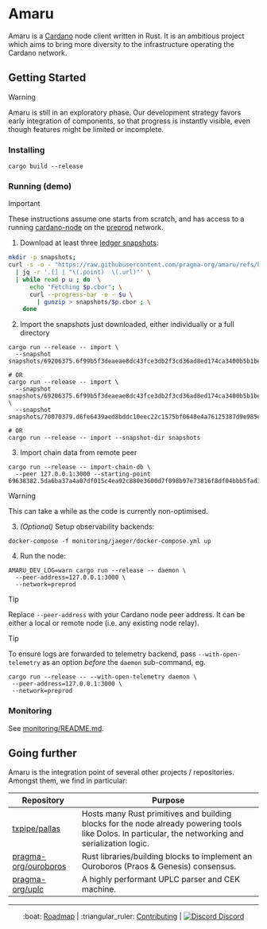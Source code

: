 # Amaru

Amaru is a [Cardano](https://cardano.org) node client written in Rust. It is an ambitious project which aims to bring more diversity to the infrastructure operating the Cardano network.

## Getting Started

> [!WARNING]
>
> Amaru is still in an exploratory phase. Our development strategy favors early
> integration of components, so that progress is instantly visible, even though
> features might be limited or incomplete.

### Installing

```console
cargo build --release
```

### Running (demo)

> [!IMPORTANT]
> These instructions assume one starts from scratch, and has access to a running [cardano-node](https://github.com/IntersectMBO/cardano-node/)
on the [preprod](https://book.world.dev.cardano.org/env-preprod.html) network.

1. Download at least three [ledger snapshots](./data/README.md#cardano-ledger-snapshots):
```bash
mkdir -p snapshots;
curl -s -o - "https://raw.githubusercontent.com/pragma-org/amaru/refs/heads/main/data/snapshots.json" \
  | jq -r '.[] | "\(.point)  \(.url)"' \
  | while read p u ; do  \
      echo "Fetching $p.cbor"; \
      curl --progress-bar -o - $u \
        | gunzip > snapshots/$p.cbor ; \
    done
```

2. Import the snapshots just downloaded, either individually or a full directory

```console
cargo run --release -- import \
  --snapshot snapshots/69206375.6f99b5f3deaeae8dc43fce3db2f3cd36ad8ed174ca3400b5b1bed76fdf248912.cbor

# OR
cargo run --release -- import \
  --snapshot snapshots/69206375.6f99b5f3deaeae8dc43fce3db2f3cd36ad8ed174ca3400b5b1bed76fdf248912.cbor \
  --snapshot snapshots/70070379.d6fe6439aed8bddc10eec22c1575bf0648e4a76125387d9e985e9a3f8342870d.cbor

# OR
cargo run --release -- import --snapshot-dir snapshots
```

3. Import chain data from remote peer

```console
cargo run --release -- import-chain-db \
  --peer 127.0.0.1:3000 --starting-point 69638382.5da6ba37a4a07df015c4ea92c880e3600d7f098b97e73816f8df04bbb5fad3b7
```

> [!WARNING]
> This can take a while as the code is currently non-optimised.

3. _(Optional)_ Setup observability backends:

```console
docker-compose -f monitoring/jaeger/docker-compose.yml up
```

4. Run the node:

```console
AMARU_DEV_LOG=warn cargo run --release -- daemon \
  --peer-address=127.0.0.1:3000 \
  --network=preprod
```

> [!TIP]
> Replace `--peer-address` with your Cardano node peer address. It can be either
> a local or remote node (i.e. any existing node relay).

> [!TIP]
> To ensure logs are forwarded to telemetry backend, pass `--with-open-telemetry` as an option _before_ the `daemon` sub-command, eg.
>
> ```console
> cargo run --release -- --with-open-telemetry daemon \
>  --peer-address=127.0.0.1:3000 \
>  --network=preprod
> ```

### Monitoring

See [monitoring/README.md](./monitoring/README.md).

## Going further

Amaru is the integration point of several other projects / repositories. Amongst them, we find in particular:

| Repository                                                      | Purpose                                                                                                                                               |
| ---                                                             | ---                                                                                                                                                   |
| [txpipe/pallas](https://github.com/txpipe/pallas)               | Hosts many Rust primitives and building blocks for the node already powering tools like Dolos. In particular, the networking and serialization logic. |
| [pragma-org/ouroboros](https://github.com/pragma-org/ouroboros) | Rust libraries/building blocks to implement an Ouroboros (Praos & Genesis) consensus.                                                                 |
| [pragma-org/uplc](https://github.com/pragma-org/uplc)           | A highly performant UPLC parser and CEK machine.                                                                                                      |

<hr/>

<p align="center">
  :boat: <a href="https://github.com/orgs/pragma-org/projects/1/views/1">Roadmap</a>
  |
  :triangular_ruler: <a href="CONTRIBUTING.md">Contributing</a>
  |
  <a href="https://discord.gg/3nZYCHW9Ns"><img src=".github/discord.svg" alt="Discord" /> Discord</a>
</p>
